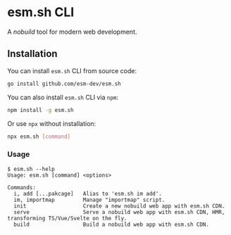 # esm.sh CLI

A _nobuild_ tool for modern web development.

## Installation

You can install `esm.sh` CLI from source code:

```bash
go install github.com/esm-dev/esm.sh
```

You can also install `esm.sh` CLI via `npm`:

```bash
npm install -g esm.sh
```

Or use `npx` without installation:

```bash
npx esm.sh [command]
```

### Usage

```
$ esm.sh --help
Usage: esm.sh [command] <options>

Commands:
  i, add [...pakcage]   Alias to 'esm.sh im add'.
  im, importmap         Manage "importmap" script.
  init                  Create a new nobuild web app with esm.sh CDN.
  serve                 Serve a nobuild web app with esm.sh CDN, HMR, transforming TS/Vue/Svelte on the fly.
  build                 Build a nobuild web app with esm.sh CDN.
```
